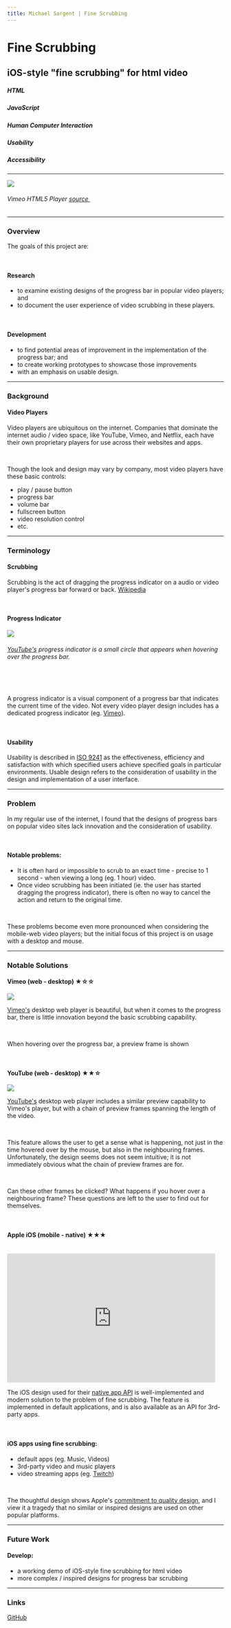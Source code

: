 ```yaml
---
title: Michael Sargent | Fine Scrubbing
---
```


# Fine Scrubbing

## iOS-style "fine scrubbing" for html video

##### HTML

##### JavaScript

##### Human Computer Interaction

##### Usability

##### Accessibility

<hr>

<img src="/vimeo-player.png" style="max-width: calc(100% - 20px);" />

###### Vimeo HTML5 Player [source&nbsp;][vimeo-player]

<hr>

### Overview

The goals of this project are:

<br>

#### Research

* to examine existing designs of the progress bar in popular video players; and
* to document the user experience of video scrubbing in these players.

<br>

#### Development

* to find potential areas of improvement in the implementation of the progress bar; and
* to create working prototypes to showcase those improvements
* with an emphasis on usable design.

<hr>

### Background

#### Video Players

Video players are ubiquitous on the internet. Companies that dominate the internet
audio / video space, like YouTube, Vimeo, and Netflix, each have their own proprietary
players for use across their websites and apps.

<br>

Though the look and design may vary by company, most video players have these basic
controls:

* play / pause button
* progress bar
* volume bar
* fullscreen button
* video resolution control
* etc.

<hr>

### Terminology

#### Scrubbing

Scrubbing is the act of dragging the progress indicator on a audio or video player's progress
bar forward or back. [Wikipedia][scrubbing]

<br>

#### Progress Indicator

<img src="/youtube-progress-indicator.png" style="max-width: calc(100% - 20px);" />

###### [YouTube's][youtube] progress indicator is a small circle that appears when hovering over the progress bar.

<br>

<br>

A progress indicator is a visual component of a progress bar that indicates the
current time of the video. Not every video player design includes has a
dedicated progress indicator (eg. [Vimeo][vimeo-player]).   

<br>

#### Usability

Usability is described in [ISO 9241][iso] as the effectiveness, efficiency and
satisfaction with which specified users achieve specified goals in particular
environments. Usable design refers to the consideration of usability in the design
and implementation of a user interface. 

<hr>

### Problem

In my regular use of the internet, I found that the designs of progress bars on
popular video sites lack innovation and the consideration of usability.

<br>

#### Notable problems:

* It is often hard or impossible to scrub to an exact time - precise to 1 second - when
viewing a long (eg. 1 hour) video.
* Once video scrubbing has been initiated (ie. the user has started dragging the progress
indicator), there is often no way to cancel the action and return to the original time. 

<br>

These problems become even more pronounced when considering the mobile-web video players;
but the initial focus of this project is on usage with a desktop and mouse.

<hr>

### Notable Solutions

#### Vimeo (web - desktop) &#9733;&#9734;&#9734;

<img src="/vimeo-bar.png" style="max-width: calc(100% - 20px);" />

[Vimeo's][vimeo] desktop web player is beautiful, but when it comes to the progress
bar, there is little innovation beyond the basic scrubbing capability.

<br>

When hovering over the progress bar, a preview frame is shown

<br>

#### YouTube (web - desktop) &#9733;&#9733;&#9734;

<img src="/youtube-bar.png" style="max-width: calc(100% - 20px);" />

[YouTube's][youtube] desktop web player includes a similar preview capability to Vimeo's
player, but with a chain of preview frames spanning the length of the video.

<br>

This feature allows the user to get a sense what is happening, not just in the time hovered
over by the mouse, but also in the neighbouring frames. Unfortunately, the design
seems does not seem intuitive; it is not immediately obvious what the chain of preview
frames are for.

<br>

Can these other frames be clicked? What happens if you hover over a neighbouring frame?
These questions are left to the user to find out for themselves. 

<br>

#### Apple iOS (mobile - native) &#9733;&#9733;&#9733;

<br>

<iframe style ="width: calc(100% - 20px)" height="300px" src="https://www.youtube.com/embed/CPp7gLQnCW8?rel=0" frameborder="0" allowfullscreen></iframe>

<br>

The iOS design used for their [native app API][ios] is well-implemented
and modern solution to the problem of fine scrubbing. The feature is implemented
in default applications, and is also available as an API for 3rd-party apps.

<br>

#### iOS apps using fine scrubbing:

* default apps (eg. Music, Videos)
* 3rd-party video and music players
* video streaming apps (eg. [Twitch][twitch])

<br>

The thoughtful design shows Apple's [commitment to quality design][ios], and I view it
a tragedy that no similar or inspired designs are used on other popular platforms.

<hr> 

### Future Work

#### Develop:

* a working demo of iOS-style fine scrubbing for html video
* more complex / inspired designs for progress bar scrubbing

<hr> 

### Links

[GitHub][github]

[vimeo-player]: <https://developer.vimeo.com/player>
[scrubbing]: <https://en.wikipedia.org/wiki/Scrubbing_(audio)>
[iso]: <https://www.w3.org/2002/Talks/0104-usabilityprocess/slide3-0.html>
[vimeo]: <https://vimeo.com>
[youtube]: <https://youtube.com>
[ios]: <https://developer.apple.com/ios/human-interface-guidelines/>
[ios-scrubbing]: <https://www.youtube.com/watch?v=CPp7gLQnCW8>
[sliders]: <https://developer.apple.com/ios/human-interface-guidelines/ui-controls/sliders/>
[twitch]: <https://itunes.apple.com/ca/app/twitch/id460177396>
[github]: <https://github.com/mksarge/fine-scrubbing>
